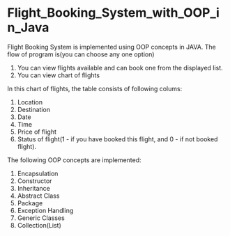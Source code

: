 # Flight_Booking_System_with_OOP_in_Java
Flight Booking System is implemented using OOP concepts in JAVA.
The flow of program is(you can choose any one option)
  
   1. You can view flights available and can book one from the displayed list.
   2. You can view chart of flights

In this chart of flights, the table consists of following colums:
   1.  Location
   2.  Destination
   3.  Date
   4.  Time 
   5.  Price of flight
   6.  Status of flight(1 - if you have booked this flight, and 0 - if not booked flight).

The following OOP concepts are implemented:
   1. Encapsulation
   2. Constructor
   3. Inheritance
   4. Abstract Class
   5. Package
   6. Exception Handling
   7. Generic Classes
   8. Collection(List)
